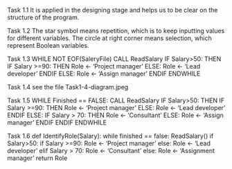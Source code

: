 Task 1.1
It is applied in the designing stage and helps us to be clear on the structure of the program.


Task 1.2
The star symbol means repetition, which is to keep inputting values for different variables. 
The circle at right corner means selection, which represent Boolean variables.

Task 1.3
 WHILE NOT EOF(SaleryFile)
  CALL ReadSalary
  IF Salary>50:
   THEN
    IF Salary >=90:
     THEN 
      Role <- ‘Project manager’
     ELSE:
      Role <- ‘Lead developer’
    ENDIF
   ELSE:
    Role <- ‘Assign manager’
  ENDIF
 ENDWHILE


Task 1.4
see the file Task1-4-diagram.jpeg


 
Task 1.5
 WHILE Finished == FALSE:
  CALL ReadSalary
  IF Salary>50:
   THEN
    IF Salary >=90:
     THEN 
      Role <- ‘Project manager’
     ELSE:
      Role <- ‘Lead developer’
    ENDIF
   ELSE:
    IF Salary > 70:
     THEN
      Role <- ‘Consultant’
     ELSE:
      Role <- ‘Assign manager’
    ENDIF
  ENDIF
 ENDWHILE

Task 1.6
def IdentifyRole(Salary):
 while finished == false:
  ReadSalary()
  if Salary>50:
   if Salary >=90:
    Role <- ‘Project manager’
   else:
    Role <- ‘Lead developer’
  elif Salary > 70:
   Role <- ‘Consultant’
  else:
   Role <- ‘Assignment manager’
 return Role